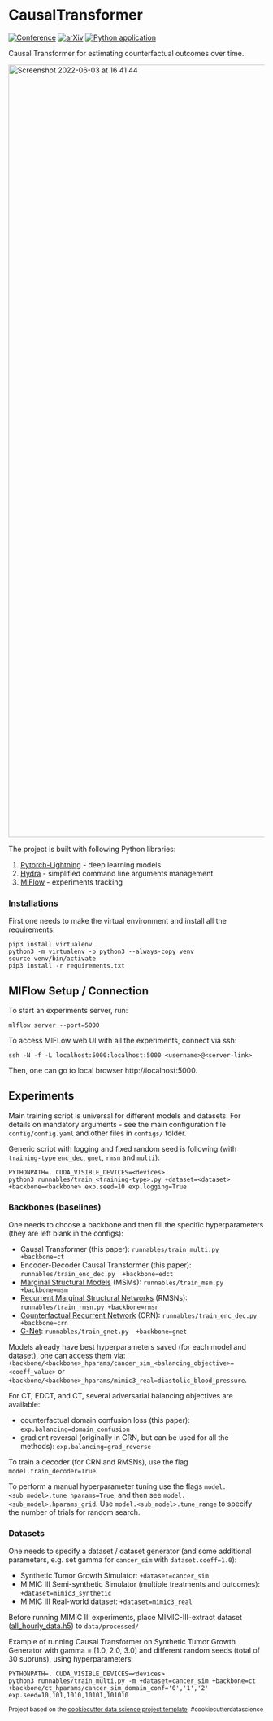 CausalTransformer
==============================
[![Conference](https://img.shields.io/badge/ICML22-Paper-blue])](https://proceedings.mlr.press/v162/melnychuk22a/melnychuk22a.pdf)
[![arXiv](https://img.shields.io/badge/arXiv-2204.07258-b31b1b.svg)](https://arxiv.org/abs/2204.07258)
[![Python application](https://github.com/Valentyn1997/CausalTransformer/actions/workflows/python-app.yml/badge.svg)](https://github.com/Valentyn1997/CausalTransformer/actions/workflows/python-app.yml)

Causal Transformer for estimating counterfactual outcomes over time.

<img width="1518" alt="Screenshot 2022-06-03 at 16 41 44" src="https://user-images.githubusercontent.com/23198776/171877145-c7cba15e-9787-4594-8f1f-cbb8b337b74a.png">


The project is built with following Python libraries:
1. [Pytorch-Lightning](https://pytorch-lightning.readthedocs.io/en/latest/) - deep learning models
2. [Hydra](https://hydra.cc/docs/intro/) - simplified command line arguments management
3. [MlFlow](https://mlflow.org/) - experiments tracking

### Installations
First one needs to make the virtual environment and install all the requirements:
```console
pip3 install virtualenv
python3 -m virtualenv -p python3 --always-copy venv
source venv/bin/activate
pip3 install -r requirements.txt
```

## MlFlow Setup / Connection
To start an experiments server, run: 

`mlflow server --port=5000`

To access MlFLow web UI with all the experiments, connect via ssh:

`ssh -N -f -L localhost:5000:localhost:5000 <username>@<server-link>`

Then, one can go to local browser http://localhost:5000.

## Experiments

Main training script is universal for different models and datasets. For details on mandatory arguments - see the main configuration file `config/config.yaml` and other files in `configs/` folder.

Generic script with logging and fixed random seed is following (with `training-type` `enc_dec`, `gnet`, `rmsn` and `multi`):
```console
PYTHONPATH=. CUDA_VISIBLE_DEVICES=<devices> 
python3 runnables/train_<training-type>.py +dataset=<dataset> +backbone=<backbone> exp.seed=10 exp.logging=True
```

### Backbones (baselines)
One needs to choose a backbone and then fill the specific hyperparameters (they are left blank in the configs):
- Causal Transformer (this paper): `runnables/train_multi.py  +backbone=ct`
- Encoder-Decoder Causal Transformer (this paper): `runnables/train_enc_dec.py  +backbone=edct`
- [Marginal Structural Models](https://pubmed.ncbi.nlm.nih.gov/10955408/) (MSMs): `runnables/train_msm.py +backbone=msm`
- [Recurrent Marginal Structural Networks](https://papers.nips.cc/paper/2018/hash/56e6a93212e4482d99c84a639d254b67-Abstract.html) (RMSNs): `runnables/train_rmsn.py +backbone=rmsn`
- [Counterfactual Recurrent Network](https://arxiv.org/abs/2002.04083) (CRN): `runnables/train_enc_dec.py +backbone=crn`
- [G-Net](https://proceedings.mlr.press/v158/li21a/li21a.pdf): `runnables/train_gnet.py  +backbone=gnet`


Models already have best hyperparameters saved (for each model and dataset), one can access them via: `+backbone/<backbone>_hparams/cancer_sim_<balancing_objective>=<coeff_value>` or `+backbone/<backbone>_hparams/mimic3_real=diastolic_blood_pressure`.

For CT, EDCT, and CT, several adversarial balancing objectives are available:
- counterfactual domain confusion loss (this paper): `exp.balancing=domain_confusion`
- gradient reversal (originally in CRN, but can be used for all the methods): `exp.balancing=grad_reverse`

To train a decoder (for CRN and RMSNs), use the flag `model.train_decoder=True`.

To perform a manual hyperparameter tuning use the flags `model.<sub_model>.tune_hparams=True`, and then see `model.<sub_model>.hparams_grid`. Use `model.<sub_model>.tune_range` to specify the number of trials for random search.


### Datasets
One needs to specify a dataset / dataset generator (and some additional parameters, e.g. set gamma for `cancer_sim` with `dataset.coeff=1.0`):
- Synthetic Tumor Growth Simulator: `+dataset=cancer_sim`
- MIMIC III Semi-synthetic Simulator (multiple treatments and outcomes): `+dataset=mimic3_synthetic`
- MIMIC III Real-world dataset: `+dataset=mimic3_real`

Before running MIMIC III experiments, place MIMIC-III-extract dataset ([all_hourly_data.h5](https://github.com/MLforHealth/MIMIC_Extract)) to `data/processed/`

Example of running Causal Transformer on Synthetic Tumor Growth Generator with gamma = [1.0, 2.0, 3.0] and different random seeds (total of 30 subruns), using hyperparameters:

```console
PYTHONPATH=. CUDA_VISIBLE_DEVICES=<devices> 
python3 runnables/train_multi.py -m +dataset=cancer_sim +backbone=ct +backbone/ct_hparams/cancer_sim_domain_conf='0','1','2' exp.seed=10,101,1010,10101,101010
```

<p><small>Project based on the <a target="_blank" href="https://drivendata.github.io/cookiecutter-data-science/">cookiecutter data science project template</a>. #cookiecutterdatascience</small></p>
